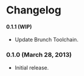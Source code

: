 # Changelog

#### 0.1.1 (WIP)
- Update Brunch Toolchain.

### 0.1.0 (March 28, 2013)
- Initial release.